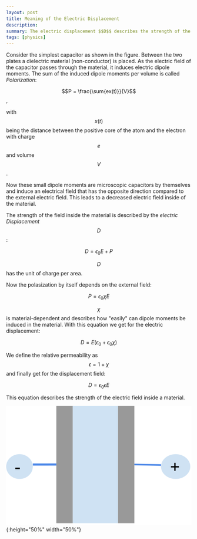 ```yaml
---
layout: post
title: Meaning of the Electric Displacement
description:
summary: The electric displacement $$D$$ describes the strength of the electric field inside a material.
tags: [physics]
---
```


Consider the simplest capacitor as shown in the figure. Between the two plates a dielectric material (non-conductor) is placed. As the electric field of the capacitor passes through the material, it induces electric dipole moments. The sum of the induced dipole moments per volume is called <em>Polarization</em>:

$$P = \frac{\sum{ex(t)}}{V}$$,

with $$x(t)$$ being the distance between the positive core of the atom and the electron with charge $$e$$ and volume $$V$$.

Now these small dipole moments are microscopic capacitors by themselves and induce an electrical field that has the opposite direction compared to the external electric field. This leads to a decreased electric field inside of the material.

The strength of the field inside the material is described by the <em>electric Displacement</em> $$D$$:

$$D = \epsilon_0 E + P$$

$$D$$ has the unit of charge per area.

Now the polasization by itself depends on the external field:

$$P = \epsilon_0 \chi E$$

$$\chi$$ is material-dependent and describes how "easily" can dipole moments be induced in the material. With this equation we get for the electric displacement:

$$D = E(\epsilon_0 + \epsilon_0 \chi)$$

We define the relative permeability as $$\epsilon = 1 + \chi$$ and finally get for the displacement field:

$$D = \epsilon_0 \epsilon E$$

This equation describes the strength of the electric field inside a material.




![capacitor](/assets/images/capacitor.svg){:height="50%" width="50%"}
